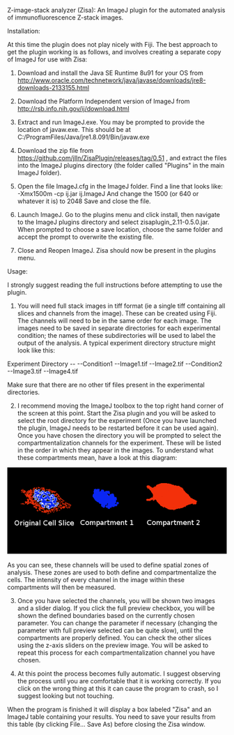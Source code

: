 Z-image-stack analyzer (Zisa): An ImageJ plugin for the automated analysis of immunofluorescence Z-stack images.

Installation:

At this time the plugin does not play nicely with Fiji. The best approach to get the plugin working is as follows, and involves creating a separate copy of ImageJ for use with Zisa:

1) Download and install the Java SE Runtime 8u91 for your OS from http://www.oracle.com/technetwork/java/javase/downloads/jre8-downloads-2133155.html

2) Download the Platform Independent version of ImageJ from http://rsb.info.nih.gov/ij/download.html

3) Extract and run ImageJ.exe. You may be prompted to provide the location of javaw.exe. This should be at C:/ProgramFiles/Java/jre1.8.091/Bin/javaw.exe

4) Download the zip file from https://github.com/jlln/ZisaPlugin/releases/tag/0.51 , and extract the files into the ImageJ plugins directory (the folder called "Plugins" in the main ImageJ folder).

5) Open the file ImageJ.cfg in the ImageJ folder. Find a line that looks like:
  -Xmx1500m -cp ij.jar ij.ImageJ
  And change the 1500 (or 640 or whatever it is) to 2048
  Save and close the file.

6) Launch ImageJ. Go to the plugins menu and click install, then navigate to the ImageJ plugins directory and select zisaplugin_2.11-0.5.0.jar. When prompted to choose a save location, choose the same folder and accept the prompt to overwrite the existing file.

7) Close and Reopen ImageJ. Zisa should now be present in the plugins menu.

Usage: 

I strongly suggest reading the full instructions before attempting to use the plugin.

1) You will need full stack images in tiff format (ie a single tiff containing all slices and channels from the image). These can be created using Fiji. The channels will need to be in the same order for each image. The images need to be saved in separate directories for each experimental condition; the names of these subdirectories will be used to label the output of the analysis. 
A typical experiment directory structure might look like this:

Experiment Directory -- 
  --Condition1
      --Image1.tif
      --Image2.tif
  --Condition2
      --Image3.tif
      --Image4.tif


Make sure that there are no other tif files present in the experimental directories.


2) I recommend moving the ImageJ toolbox to the top right hand corner of the screen at this point. Start the Zisa plugin and you will be asked to select the root directory for the experiment (Once you have launched the plugin, ImageJ needs to be restarted before it can be used again).
Once you have chosen the directory you will be prompted to select the compartmentalization channels for the experiment. These will be listed in the order in which they appear in the images. To understand what these compartments mean, have a look at this diagram:

![alt tag](https://github.com/jlln/ZisaPlugin/blob/master/example/src/Illustration.png)

As you can see, these channels will be used to define spatial zones of analysis. These zones are used to both define and compartmentalize the cells. The intensity of every channel in the image within these compartments will then be measured.

3) Once you have selected the channels, you will be shown two images and a slider dialog. If you click the full preview checkbox, you will be shown the defined boundaries based on the currently chosen parameter. You can change the parameter if necessary (changing the parameter with full preview selected can be quite slow), until the compartments are properly defined. You can check the other slices using the z-axis sliders on the preview image. You will be asked to repeat this process for each compartmentalization channel you have chosen.

4) At this point the process becomes fully automatic. I suggest observing the process until you are comfortable that it is working correctly. If you click on the wrong thing at this it can cause the program to crash, so I suggest looking but not touching.

When the program is finished it will display a box labeled "Zisa" and an ImageJ table containing your results. You need to save your results from this table (by clicking File... Save As) before closing the Zisa window.



